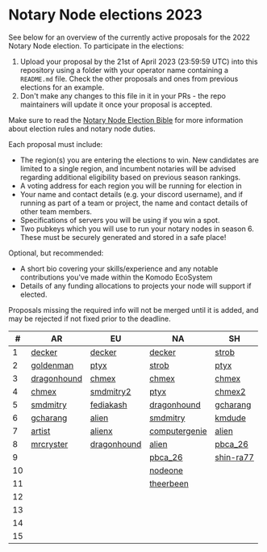 # Notary Node elections 2023

See below for an overview of the currently active proposals for the 2022 Notary Node election.
To participate in the elections:

1. Upload your proposal by the 21st of April 2023 (23:59:59 UTC) into this repository using a folder with your operator name containing a `README.md` file. Check the other proposals and ones from previous elections for an example.
2. Don't make any changes to this file in it in your PRs - the repo maintainers will update it once your proposal is accepted.

Make sure to read the [Notary Node Election Bible](https://github.com/KomodoPlatform/dPoW/blob/dev/doc/bible.md) for more information about election rules and notary node duties.

Each proposal must include:
- The region(s) you are entering the elections to win. New candidates are limited to a single region, and incumbent notaries will be advised regarding additional eligibility based on previous season rankings.
- A voting address for each region you will be running for election in
- Your name and contact details (e.g. your discord username), and if running as part of a team or project, the name and contact details of other team members. 
- Specifications of servers you will be using if you win a spot.
- Two pubkeys which you will use to run your notary nodes in season 6. These must be securely generated and stored in a safe place!

Optional, but recommended:
- A short bio covering your skills/experience and any notable contributions you've made within the Komodo EcoSystem
- Details of any funding allocations to projects your node will support if elected.

Proposals missing the required info will not be merged until it is added, and may be rejected if not fixed prior to the deadline.



| #  | AR                                                                    |  EU                                                                   | NA                                                               | SH                                                             |
| -- | --------------------------------------------------------------------- | ----------------------------------------------------------------------|------------------------------------------------------------------| ---------------------------------------------------------------|
| 1  | [decker](decker/README.md "RB4ddQGvuQBPfpw6dcefF8AFZekVJc9tem")       | [decker](decker/README.md "RKjE9R2FLLmEUm7DKQ714ehMqSE7qdT3rv")       | [decker](decker/README.md "RELzVBrc9WtrJxtNihWKfEVXVhj72dBAoQ")  | [strob](strob/README.md "RStrobSH68ke1eFmxNehVuJczTEpFX3C4f")  |
| 2  | [goldenman](goldenman/README.md "RRfaF1s266XULS8HsF1kCFcfLASCCgEdSN") | [ptyx](ptyx/README.md "RUHbExoy17yC3ig146D1xuKTi2EdJdHoSH")           | [strob](strob/README.md "RStrobNmEspEAgB8Jtt6ncK8tCWcGm77na")    | [ptyx](ptyx/README.md "RJajXoXCioyt3cxwRc2XD4qw1xUTKGShjX")    |
| 3  | [dragonhound](dragonhound/README.md "RKpigLeT5rgXy31yubpgWcJ91i1TZbZg5h") | [chmex](chmex/README.md "RTVKa9Dqa1bfzLDCSUo5zmfHFZBZyr3ftW")     | [chmex](chmex/README.md "RMKfy7zjSvvKgC7tQReYrRSFfEFFGkZkFc")    | [chmex](chmex/README.md "RQxfyScivdSERChE2vYT9oFA7dWQzzPR4K")  |
| 4  | [chmex](chmex/README.md "RDLQrPQPDK3W3L6EdGGXstyNNYFT8fVLqH")         | [smdmitry2](smdmitry/README.md "RSMDNNEUvCRii6ebwJJRt2D1zucW4Sf5M9")  | [ptyx](ptyx/README.md "RHZAnQxv6tGajPppWywpkP5W8JXQR3QEvi")      | [chmex2](chmex/README.md "RYJV8pCtv4wtsvwFhLm1tn7hW3KDv9gcjR") |
| 5  | [smdmitry](smdmitry/README.md "RSMDSHtX6f26fsi9dPY4WdCoF9zJygYLoE")   | [fediakash](fediakash/README.md "RJvm1a6SoGfjS6WDobLTPJEjHrAFHv7md1") | [dragonhound](dragonhound/README.md "RT3PBi6wBLvUySxtykehejsVTLKgCEwbzu") | [gcharang](gcharang/README.md "RTWgfK47pbhyHWcqEMQUyEK6dtf7VpBYYB")   |
| 6  | [gcharang](gcharang/README.md "RUbzhiGcGNeY2Nffi3NfH4pfjcjmhRcAiv")   | [alien](alien/README.md "RJLHaPxyj26J7tEq3twBbELhSBhKKtur58")         | [smdmitry](smdmitry/README.md "RSMDNAqCKFZKyVAbr1Bm3qh3mcB13E6rzU")       | [kmdude](kmdude/README.md "RKUz1GrTmY7B6FGUtM4LSywBRM9RQco3zE")       |
| 7  | [artist](artistahmed/README.md "RWRJ71K8CaBqkftHegSKiGu3koYn9s31dq")  | [alienx](alien/README.md "RENN26kwEn8EemrMQBiWy7d1pquP2TxqhH")    | [computergenie](computergenie/README.md "RComputerGenieForNotaryNode2wnZhnX") | [alien](alien/README.md "RSSHE5ek7JWbAUuByYXt25VJZSE6dH6R5R")         |
| 8  | [mrcryster](mrcryster/README.md "RBrgAEXWTDQ4Vi5oEG2JfDB1rjG2jQwi9j") | [dragonhound](dragonhound/README.md "RTj2SYWR7AM5fGN1RHSatpnmHSwyNsvz1p") | [alien](alien/README.md "RANNhna6cLTUxV13jgM3eb52XzLbTHUPhf")         | [pbca_26](pbca_26/README.md "RDFx92kdrjg2hMdyYXZY58c2EChF5zA2sb")     |
| 9  |                                                                       |                                                                       | [pbca_26](pbca_26/README.md "RSKESo2oSPgaHwqn6Jt5fEEktRGFbWANKQ")         | [shin-ra77](shin-ra77/README.md "R9hH4fEW9Xy8kxSQF7GQQKJ3SDy1Qy3auQ") |
| 10 |                                                                       |                                                                       | [nodeone](nodeone/README.md "RNjeQcneBWgkPFk1stynJWN9gnNLpgBzud")     |                                  |
| 11 |                                                                       |                                                                       | [theerbeen](theerbeen/README.md "RXbwWvgd3RoMVmxwvHqBMDPTt33CxN6nzP") |                                  |
| 12 |                                                                       |                                                                       |                                                                       |                                  |
| 13 |                                                                       |                                                                       |                                                                       |                                  |
| 14 |                                                                       |                                                                       |                                                                       |                                  |
| 15 |                                                                       |                                                                       |                                                                       |                                  |
